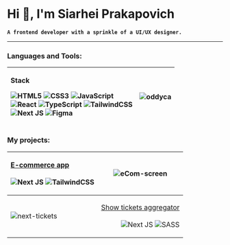 <h1 align="left">Hi 👋, I'm Siarhei Prakapovich</h1>

**`A frontend developer with a sprinkle of a UI/UX designer.`**

---

<h3 align="left">Languages and Tools:</h3>

| <p align="left"> Stack </p> <p align="left">![HTML5](https://img.shields.io/badge/html5-%23E34F26.svg?style=for-the-badge&logo=html5&logoColor=white) ![CSS3](https://img.shields.io/badge/css3-%231572B6.svg?style=for-the-badge&logo=css3&logoColor=white) ![JavaScript](https://img.shields.io/badge/javascript-%23323330.svg?style=for-the-badge&logo=javascript&logoColor=%23F7DF1E) <br> ![React](https://img.shields.io/badge/react-%2320232a.svg?style=for-the-badge&logo=react&logoColor=%2361DAFB) ![TypeScript](https://img.shields.io/badge/typescript-%23007ACC.svg?style=for-the-badge&logo=typescript&logoColor=white) ![TailwindCSS](https://img.shields.io/badge/tailwindcss-%2338B2AC.svg?style=for-the-badge&logo=tailwind-css&logoColor=white) <br> ![Next JS](https://img.shields.io/badge/Next-black?style=for-the-badge&logo=next.js&logoColor=white) ![Figma](https://img.shields.io/badge/figma-%23F24E1E.svg?style=for-the-badge&logo=figma&logoColor=white) | <p><img align="center" src="https://github-readme-stats.vercel.app/api/top-langs?username=oddyca&show_icons=true&locale=en&layout=compact" alt="oddyca" /></p> |
| --- | --- |


<h3 align="left">My projects:</h3>

| <p align="left"><a href="https://ecom-pet-nine.vercel.app/" target="_blank">E-commerce app</a> <br><br>  ![Next JS](https://img.shields.io/badge/Next-black?style=for-the-badge&logo=next.js&logoColor=white) ![TailwindCSS](https://img.shields.io/badge/tailwindcss-%2338B2AC.svg?style=for-the-badge&logo=tailwind-css&logoColor=white) </p> | ![eCom-screen](https://github.com/oddyca/oddyca/assets/79862502/92c619d2-e7c8-4023-a82e-30533d2d75ff) |
| --- | --- |
| ![next-tickets](https://github.com/oddyca/oddyca/assets/79862502/57cb4793-0dd6-4bdb-bfc2-890693b0af26) | <p align="right"> <a href="https://next-showcase-y947.vercel.app/" target="_blank"> Show tickets aggregator </a> <br><br> ![Next JS](https://img.shields.io/badge/Next-black?style=for-the-badge&logo=next.js&logoColor=white) ![SASS](https://img.shields.io/badge/SASS-hotpink.svg?style=for-the-badge&logo=SASS&logoColor=white) </p> |
